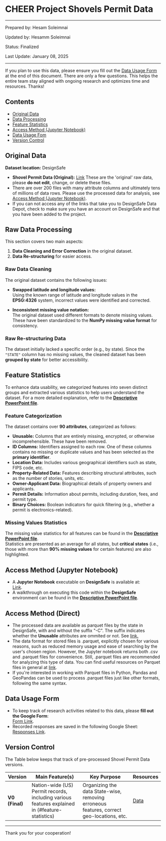 # CHEER Project Shovels Permit Data

***

Prepared by: Hesam Soleimnai

Updated by: Hesamm Soleimnai

Status: Finalized

Last Update: January 08, 2025


***

If you plan to use this data, please ensure you fill out the [Data Usage Form](#data-usage-form) at the end of this document. There are only a few questions. This helps the entire team stay aligned with ongoing research and optimizes time and resources. Thanks!

## Contents
- [Original Data](#original-data)
- [Data Processing](#raw-data-processing)
- [Feature Statistics](#feature-statistics)
- [Access Method (Jupyter Notebook)](#access-method-jupyter-notebook)
- [Data Usage Fom](#data-usage-form)
- [Version Control](#version_c)

## Original Data
**Dataset location:** DesignSafe  
- **Shovel Permit Data (Original):** [Link](https://www.designsafe-ci.org/data/browser/projects/PRJ-4392/workdir/%2FBuildings%2FShovels_Permit_Data) These are the 'original' raw data, please **do not edit**, change, or delete these files.
- There are over 200 files with many attribute columns and ultimately tens of millions of data rows. Please use the processed data for analysis, see [Access Method (Jupyter Notebook)](#access-method-jupyter-notebook).
- If you can not access any of the links that take you to DesignSafe Data Depot, check to make sure you have an account on DesignSafe and that you have been added to the project.

## Raw Data Processing
This section covers two main aspects:  
1. **Data Cleaning and Error Correction** in the original dataset.  
2. **Data Re-structuring** for easier access.

### **Raw Data Cleaning**
The original dataset contains the following issues:

- **Swapped latitude and longitude values:**  
  Using the known range of latitude and longitude values in the **EPSG:4326** system, incorrect values were identified and corrected.

- **Inconsistent missing value notation:**  
  The original dataset used different formats to denote missing values. These have been standardized to the **NumPy missing value format** for consistency.

### **Raw Re-structuring Data**
The dataset initially lacked a specific order (e.g., by state). Since the `"STATE"` column has no missing values, the cleaned dataset has been **grouped by state** for better accessibility.

## Feature Statistics
To enhance data usability, we categorized features into seven distinct groups and extracted various statistics to help users understand the dataset. For a more detailed explanation, refer to the [**Descriptive PowerPoint file**](https://docs.google.com/presentation/d/15Am9-SoHL43LGmqlmvyKEnZoY-mqy97k/edit#slide=id.p1).

### **Feature Categorization**
The dataset contains over **90 attributes**, categorized as follows:

- **Unusable:** Columns that are entirely missing, encrypted, or otherwise incomprehensible. These have been removed.  
- **ID Columns:** Identifiers assigned to each row. One of these columns contains no missing or duplicate values and has been selected as the **primary identifier**.  
- **Location Data:** Includes various geographical identifiers such as state, FIPS code, etc.  
- **Property-Related Data:** Features describing structural attributes, such as the number of stories, units, etc.  
- **Owner-Applicant Data:** Biographical details of property owners and applicants.  
- **Permit Details:** Information about permits, including duration, fees, and permit type.  
- **Binary Choices:** Boolean indicators for quick filtering (e.g., whether a permit is electronics-related).  

### **Missing Values Statistics**
The missing value statistics for all features can be found in the [**Descriptive PowerPoint file**](https://docs.google.com/presentation/d/15Am9-SoHL43LGmqlmvyKEnZoY-mqy97k/edit#slide=id.p1).  
Statistics are presented as an average for all states, but **critical states** (i.e., those with more than **90% missing values** for certain features) are also highlighted.

## Access Method (Jupyter Notebook)
- A **Jupyter Notebook** executable on **DesignSafe** is available at:  
  [Link](https://www.designsafe-ci.org/data/browser/projects/PRJ-4392/workdir/%2FBuildings%2FPermit_Data_Cleaned%2FCodes).  
- A walkthrough on executing this code within the **DesignSafe** environment can be found in the [**Descriptive PowerPoint file**](https://docs.google.com/presentation/d/15Am9-SoHL43LGmqlmvyKEnZoY-mqy97k/edit#slide=id.p1).

## Access Method (Direct)
- The processed data are available as parquet files by the state in DesignSafe, with and without the suffix "-C".  The suffix indicates whether the **Unusable** attributes are ommited or not. See [link.](https://www.designsafe-ci.org/data/browser/projects/PRJ-4392/workdir/%2FBuildings%2FPermit_Data_Cleaned%2FStates)
- The data format for stored files is .parquet, explicitly chosen for various reasons, such as reduced memory usage and ease of searching by the user's chosen region. However, the Jupyter notebook returns both .csv and .parquet files for convenience. Still, .parquet files are recommended for analyzing this type of data. You can find useful resources on Parquet files in general at [link](https://parquet.apache.org/).
- If you're interested in working with Parquet files in Python, Pandas and GeoPandas can be used to process .parquet files just like other formats, following the same syntax.

## Data Usage Form
- To keep track of research activities related to this data, please **fill out the Google Form**:  
  [Form Link](https://docs.google.com/forms/d/e/1FAIpQLScd733Tc6RolmnzLT9DV03IZrJvQsyH5JtQTCejk6X1IvhP9Q/viewform?usp=dialog).  
- Recorded responses are saved in the following Google Sheet:  
  [Responses Link](https://docs.google.com/spreadsheets/d/11RlY_4f1IOXg-s1axi441tGfrTRSRQyT2H7fgiO_CKo/edit?resourcekey#gid=650003670).  


## Version Control

The Table below keeps that track of pre-processed Shovel Permit Data versions.

| Version        | Main Feature(s)                           | Key Purpose                                         | Resources |
|----------------|--------------------------------------------|-----------------------------------------------------|-----------|
| **V0 (Final)** | Nation-wide (US) Permit records, including various features explained in (#feature-statistics)  | Organizing the data State-wise, removing erroneous features, correct geo-locations, etc. | [Data](https://www.designsafe-ci.org/data/browser/projects/PRJ-4392/workdir/%2FBuildings%2FPermit_Data_Cleaned%2FCodes) |


---
Thank you for your cooperation!
